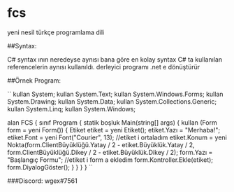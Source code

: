 # fcs
yeni nesil türkçe programlama dili

##Syntax:

C# syntax ının neredeyse aynısı
bana göre en kolay syntax
C# ta kullanılan referencelerin aynısı kullanıldı.
derleyici programı .net e dönüştürür

##Örnek Program:

``
kullan System;
kullan System.Text;
kullan System.Windows.Forms;
kullan System.Drawing;
kullan System.Data;
kullan System.Collections.Generic;
kullan System.Linq;
kullan System.Windows;

alan FCS
{
    sınıf Program
    {
        statik boşluk Main(string[] args)
        {
            kullan (Form form = yeni Form())
            {
                Etiket etiket = yeni Etiket();
                etiket.Yazı = "Merhaba!";
                etiket.Font = yeni Font("Courier", 13);
                //etiket i ortaladım
                etiket.Konum = yeni Nokta(form.ClientBüyüklüğü.Yatay / 2 - etiket.Büyüklük.Yatay / 2, form.ClientBüyüklüğü.Dikey / 2 - etiket.Büyüklük.Dikey / 2);
                form.Yazı = "Başlangıç Formu";
                //etiket i form a ekledim
                form.Kontroller.Ekle(etiket);
                form.DiyalogGöster();
            }
        }
    }
}
``

###Discord: wgex#7561
